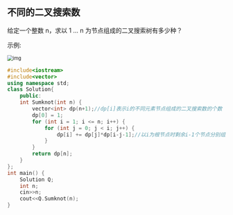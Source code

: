 ## 不同的二叉搜索数

给定一个整数 n，求以 1 ... n 为节点组成的二叉搜索树有多少种？

示例:

<img src="https://img-blog.csdnimg.cn/20210113161941835.png" alt="img" style="zoom:80%;" />

```c++
#include<iostream>
#include<vector>
using namespace std;
class Solution{
	public:
	int Sumknot(int n) {
		vector<int> dp(n+1);//dp[i]表示i的不同元素节点组成的二叉搜索数的个数
		dp[0] = 1;
		for (int i = 1; i <= n; i++) {
			for (int j = 0; j < i; j++) {
				dp[i] += dp[j]*dp[i-j-1];//以i为根节点时剩余i-1个节点分别组成左右节点，左右节点个数相乘即得以i为根节点时的个数，左节点或右节点可以为空，故从零开始遍历，注意dp[0]初始化为0
			}
		}
		return dp[n];
	}
};
int main() {
	Solution Q;
	int n;
	cin>>n;
	cout<<Q.Sumknot(n);
}

```

